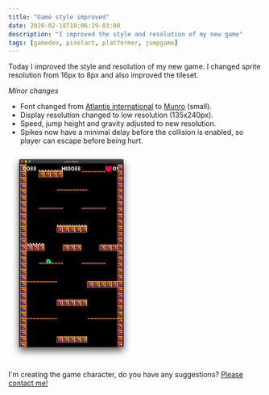 ```yaml
---
title: "Game style improved"
date: 2020-02-18T18:06:29-03:00
description: "I improved the style and resolution of my new game"
tags: [gamedev, pixelart, platformer, jumpgame]
---
```


Today I improved the style and resolution of my new game. I changed sprite resolution from 16px to 8px and also improved the tileset.

*Minor changes*
- Font changed from [Atlantis international](https://www.ffonts.net/Atlantis-International.font) to [Munro](https://www.ffonts.net/Munro.font) (small).
- Display resolution changed to low resolution (135x240px).
- Speed, jump height and gravity adjusted to new resolution.
- Spikes now have a minimal delay before the collision is enabled, so player can escape before being hurt.

![Screenshot](screenshot.png)

I'm creating the game character, do you have any suggestions? [Please contact me!](/about)
